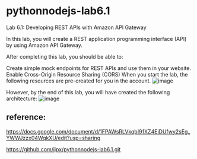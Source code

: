 # pythonnodejs-lab6.1
Lab 6.1: Developing REST APIs with Amazon API Gateway

In this lab, you will create a REST application programming interface (API) by using Amazon API Gateway.

After completing this lab, you should be able to:

Create simple mock endpoints for REST APIs and use them in your website.
Enable Cross-Origin Resource Sharing (CORS)
When you start the lab, the following resources are pre-created for you in the account.
![image](https://github.com/jipx/pythonnodejs-lab6.1/assets/4178277/5239d504-1236-4d92-83e4-5b8391244530)


However, by the end of this lab, you will have created the following architecture:
![image](https://github.com/jipx/pythonnodejs-lab6.1/assets/4178277/ce1aef69-033a-4e17-8e4e-833f826adfa0)

## reference:
https://docs.google.com/document/d/1FPAWsRLVkqbI91XZ4EiDUfwy2sEg_YWWJzzx04WqkXU/edit?usp=sharing

https://github.com/jipx/pythonnodejs-lab6.1.git


